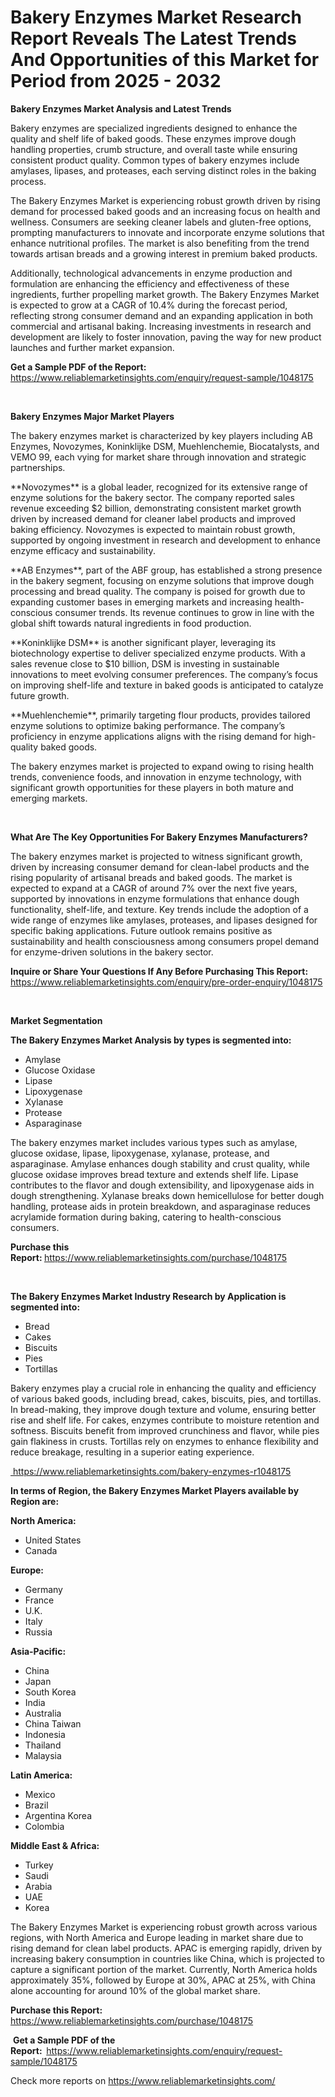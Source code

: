 <p><h1>Bakery Enzymes Market Research Report Reveals The Latest Trends And Opportunities of this Market for Period from 2025 - 2032</h1></p><p><strong>Bakery Enzymes Market Analysis and Latest Trends</strong></p>
<p><p>Bakery enzymes are specialized ingredients designed to enhance the quality and shelf life of baked goods. These enzymes improve dough handling properties, crumb structure, and overall taste while ensuring consistent product quality. Common types of bakery enzymes include amylases, lipases, and proteases, each serving distinct roles in the baking process.</p><p>The Bakery Enzymes Market is experiencing robust growth driven by rising demand for processed baked goods and an increasing focus on health and wellness. Consumers are seeking cleaner labels and gluten-free options, prompting manufacturers to innovate and incorporate enzyme solutions that enhance nutritional profiles. The market is also benefiting from the trend towards artisan breads and a growing interest in premium baked products.</p><p>Additionally, technological advancements in enzyme production and formulation are enhancing the efficiency and effectiveness of these ingredients, further propelling market growth. The Bakery Enzymes Market is expected to grow at a CAGR of 10.4% during the forecast period, reflecting strong consumer demand and an expanding application in both commercial and artisanal baking. Increasing investments in research and development are likely to foster innovation, paving the way for new product launches and further market expansion.</p></p>
<p><strong>Get a Sample PDF of the Report:&nbsp;</strong> <a href="https://www.reliablemarketinsights.com/enquiry/request-sample/1048175?utm_campaign=2133&utm_medium=2&utm_source=Github&utm_content=ia&utm_term=07042025&utm_id=bakery-enzymes">https://www.reliablemarketinsights.com/enquiry/request-sample/1048175</a></p>
<p>&nbsp;</p>
<p><strong>Bakery Enzymes Major Market Players</strong></p>
<p><p>The bakery enzymes market is characterized by key players including AB Enzymes, Novozymes, Koninklijke DSM, Muehlenchemie, Biocatalysts, and VEMO 99, each vying for market share through innovation and strategic partnerships.</p><p>**Novozymes** is a global leader, recognized for its extensive range of enzyme solutions for the bakery sector. The company reported sales revenue exceeding $2 billion, demonstrating consistent market growth driven by increased demand for cleaner label products and improved baking efficiency. Novozymes is expected to maintain robust growth, supported by ongoing investment in research and development to enhance enzyme efficacy and sustainability.</p><p>**AB Enzymes**, part of the ABF group, has established a strong presence in the bakery segment, focusing on enzyme solutions that improve dough processing and bread quality. The company is poised for growth due to expanding customer bases in emerging markets and increasing health-conscious consumer trends. Its revenue continues to grow in line with the global shift towards natural ingredients in food production.</p><p>**Koninklijke DSM** is another significant player, leveraging its biotechnology expertise to deliver specialized enzyme products. With a sales revenue close to $10 billion, DSM is investing in sustainable innovations to meet evolving consumer preferences. The company’s focus on improving shelf-life and texture in baked goods is anticipated to catalyze future growth.</p><p>**Muehlenchemie**, primarily targeting flour products, provides tailored enzyme solutions to optimize baking performance. The company’s proficiency in enzyme applications aligns with the rising demand for high-quality baked goods.</p><p>The bakery enzymes market is projected to expand owing to rising health trends, convenience foods, and innovation in enzyme technology, with significant growth opportunities for these players in both mature and emerging markets.</p></p>
<p>&nbsp;</p>
<p><strong>What Are The Key Opportunities For Bakery Enzymes Manufacturers?</strong></p>
<p><p>The bakery enzymes market is projected to witness significant growth, driven by increasing consumer demand for clean-label products and the rising popularity of artisanal breads and baked goods. The market is expected to expand at a CAGR of around 7% over the next five years, supported by innovations in enzyme formulations that enhance dough functionality, shelf-life, and texture. Key trends include the adoption of a wide range of enzymes like amylases, proteases, and lipases designed for specific baking applications. Future outlook remains positive as sustainability and health consciousness among consumers propel demand for enzyme-driven solutions in the bakery sector.</p></p>
<p><strong>Inquire or Share Your Questions If Any Before Purchasing This Report:</strong> <a href="https://www.reliablemarketinsights.com/enquiry/pre-order-enquiry/1048175?utm_campaign=2133&utm_medium=2&utm_source=Github&utm_content=ia&utm_term=07042025&utm_id=bakery-enzymes">https://www.reliablemarketinsights.com/enquiry/pre-order-enquiry/1048175</a></p>
<p>&nbsp;</p>
<p><strong>Market Segmentation</strong></p>
<p><strong>The Bakery Enzymes Market Analysis by types is segmented into:</strong></p>
<p><ul><li>Amylase</li><li>Glucose Oxidase</li><li>Lipase</li><li>Lipoxygenase</li><li>Xylanase</li><li>Protease</li><li>Asparaginase</li></ul></p>
<p><p>The bakery enzymes market includes various types such as amylase, glucose oxidase, lipase, lipoxygenase, xylanase, protease, and asparaginase. Amylase enhances dough stability and crust quality, while glucose oxidase improves bread texture and extends shelf life. Lipase contributes to the flavor and dough extensibility, and lipoxygenase aids in dough strengthening. Xylanase breaks down hemicellulose for better dough handling, protease aids in protein breakdown, and asparaginase reduces acrylamide formation during baking, catering to health-conscious consumers.</p></p>
<p><strong>Purchase this Report:&nbsp;</strong><a href="https://www.reliablemarketinsights.com/purchase/1048175?utm_campaign=2133&utm_medium=2&utm_source=Github&utm_content=ia&utm_term=07042025&utm_id=bakery-enzymes">https://www.reliablemarketinsights.com/purchase/1048175</a></p>
<p>&nbsp;</p>
<p><strong>The Bakery Enzymes Market Industry Research by Application is segmented into:</strong></p>
<p><ul><li>Bread</li><li>Cakes</li><li>Biscuits</li><li>Pies</li><li>Tortillas</li></ul></p>
<p><p>Bakery enzymes play a crucial role in enhancing the quality and efficiency of various baked goods, including bread, cakes, biscuits, pies, and tortillas. In bread-making, they improve dough texture and volume, ensuring better rise and shelf life. For cakes, enzymes contribute to moisture retention and softness. Biscuits benefit from improved crunchiness and flavor, while pies gain flakiness in crusts. Tortillas rely on enzymes to enhance flexibility and reduce breakage, resulting in a superior eating experience.</p></p>
<p><a href="https://www.reliablemarketinsights.com/bakery-enzymes-r1048175?utm_campaign=2133&utm_medium=2&utm_source=Github&utm_content=ia&utm_term=07042025&utm_id=bakery-enzymes">&nbsp;https://www.reliablemarketinsights.com/bakery-enzymes-r1048175</a></p>
<p><strong>In terms of Region, the Bakery Enzymes Market Players available by Region are:</strong></p>
<p>
    <p> <strong> North America: </strong>
        <ul>
            <li>United States</li>
            <li>Canada</li>
        </ul>
        </p> 
    <p> <strong> Europe: </strong>
        <ul>
            <li>Germany</li>
            <li>France</li>
            <li>U.K.</li>
            <li>Italy</li>
            <li>Russia</li>
        </ul>
        </p> 
    <p> <strong> Asia-Pacific: </strong>
        <ul>
            <li>China</li>
            <li>Japan</li>
            <li>South Korea</li>
            <li>India</li>
            <li>Australia</li>
            <li>China Taiwan</li>
            <li>Indonesia</li>
            <li>Thailand</li>
            <li>Malaysia</li>
        </ul>
        </p> 
    <p> <strong> Latin America: </strong>
        <ul>
            <li>Mexico</li>
            <li>Brazil</li>
            <li>Argentina Korea</li>
            <li>Colombia</li>
        </ul>
        </p> 
    <p> <strong> Middle East & Africa: </strong>
        <ul>
            <li>Turkey</li>
            <li>Saudi</li>
            <li>Arabia</li>
            <li>UAE</li>
            <li>Korea</li>
        </ul>
    </p>
    </p>
<p><p>The Bakery Enzymes Market is experiencing robust growth across various regions, with North America and Europe leading in market share due to rising demand for clean label products. APAC is emerging rapidly, driven by increasing bakery consumption in countries like China, which is projected to capture a significant portion of the market. Currently, North America holds approximately 35%, followed by Europe at 30%, APAC at 25%, with China alone accounting for around 10% of the global market share.</p></p>
<p><strong>Purchase this Report: </strong><a href="https://www.reliablemarketinsights.com/purchase/1048175?utm_campaign=2133&utm_medium=2&utm_source=Github&utm_content=ia&utm_term=07042025&utm_id=bakery-enzymes">https://www.reliablemarketinsights.com/purchase/1048175</a></p>
<p>&nbsp;<strong>Get a Sample PDF of the Report:&nbsp;&nbsp;</strong><a href="https://www.reliablemarketinsights.com/enquiry/request-sample/1048175?utm_campaign=2133&utm_medium=2&utm_source=Github&utm_content=ia&utm_term=07042025&utm_id=bakery-enzymes">https://www.reliablemarketinsights.com/enquiry/request-sample/1048175</a></p>
<p><strong></strong></p>
<p>Check more reports on <a href="https://www.reliablemarketinsights.com/?utm_campaign=2133&utm_medium=2&utm_source=Github&utm_content=ia&utm_term=07042025&utm_id=bakery-enzymes">https://www.reliablemarketinsights.com/</a></p>